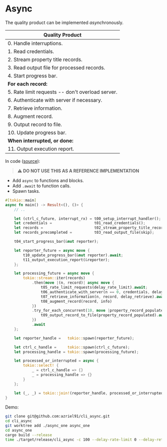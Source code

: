 # Async

The quality product can be implemented *async*hronously.

| Quality Product                                   |
| ------------------------------------------------- |
|  0. Handle interruptions.                         |
|  1. Read credentials.                             |
|  2. Stream property title records.                |
|  3. Read output file for processed records.       |
|  4. Start progress bar.                           |
| **For each record:**                              |
|  5. Rate limit requests -- don't overload server. |
|  6. Authenticate with server if necessary.        |
|  7. Retrieve information.                         |
|  8. Augment record.                               |
|  9. Output record to file.                        |
| 10. Update progress bar.                          |
| **When interrupted, or done:**                    |
| 11. Output execution report.                      |

In code ([source](https://github.com/azriel91/cli_async/blob/async_one/src/main.rs#L116)):

> **⚠️ DO NOT USE THIS AS A REFERENCE IMPLEMENTATION**

* Add `async` to functions and blocks.
* Add `.await` to function calls.
* Spawn tasks.

```rust
#[tokio::main]
async fn main() -> Result<(), ()> {
    // ..

    let (ctrl_c_future, interrupt_rx) = t00_setup_interrupt_handler();
    let credentials =                   t01_read_credentials();
    let records =                       t02_stream_property_title_records(record_count);
    let records_precompleted =          t03_read_output_file(skip);

    t04_start_progress_bar(&mut reporter);

    let reporter_future = async move {
        t10_update_progress_bar(&mut reporter).await;
        t11_output_execution_report(&reporter);
    };

    let processing_future = async move {
        tokio::stream::iter(records)
            .then(move |(n, record)| async move {
                t05_rate_limit_requests(delay_rate_limit).await;
                t06_authenticate_with_server(n == 0, credentials, delay_auth).await;
                t07_retrieve_information(n, record, delay_retrieve).await;
                t08_augment_record(record, info)
            })
            .try_for_each_concurrent(10, move |property_record_populated| async move {
                t09_output_record_to_file(property_record_populated).await;
            })
            .await
    };

    let reporter_handle =   tokio::spawn(reporter_future);

    let ctrl_c_handle =     tokio::spawn(ctrl_c_future);
    let processing_handle = tokio::spawn(processing_future);

    let processed_or_interrupted = async {
        tokio::select! {
            _ = ctrl_c_handle => {}
            _ = processing_handle => {}
        }
    };

    let (_, _) = tokio::join!(reporter_handle, processed_or_interrupted);
}
```

Demo:

```bash
git clone git@github.com:azriel91/cli_async.git
cd cli_async
git worktree add ./async_one async_one
cd async_one
cargo build --release
time ./target/release/cli_async -c 100 --delay-rate-limit 0 --delay-retrieve 1
```

